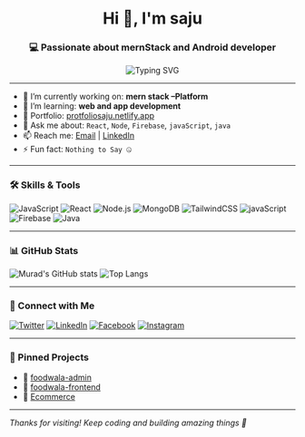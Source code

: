 <h1 align="center">Hi 👋, I'm saju</h1>
<h3 align="center">💻  Passionate about mernStack and Android developer</h3>

<p align="center">
  <img src="https://readme-typing-svg.herokuapp.com?font=Fira+Code&weight=500&size=20&duration=4000&pause=1000&color=00F7FF&center=true&vCenter=true&width=500&lines=Full-Stack+Developer+%7C+MERN+Lover;AAndroid+Developer+%7C+Open+Source+Contributor;Learning+Daily+%F0%9F%93%9A" alt="Typing SVG" />
</p>

---

- 🔭 I’m currently working on: **mern stack –Platform**
- 🌱 I’m learning: **web and app development**
- 💼 Portfolio: [protfoliosaju.netlify.app](https://protfoliosaju.netlify.app/)
- 💬 Ask me about: `React`, `Node`, `Firebase`, `javaScript`, `java`
- 📫 Reach me: [Email](mailto:shanawajsaju@gmail.com) | [LinkedIn](https://www.linkedin.com/in/shanawaj-hossain-saju-3115b922b/)
- ⚡ Fun fact: `Nothing to Say 🤐`

---

### 🛠️ Skills & Tools

![JavaScript](https://img.shields.io/badge/-JavaScript-black?style=flat-square&logo=javascript)
![React](https://img.shields.io/badge/-React-black?style=flat-square&logo=react)
![Node.js](https://img.shields.io/badge/-Node.js-black?style=flat-square&logo=node.js)
![MongoDB](https://img.shields.io/badge/-MongoDB-black?style=flat-square&logo=mongodb)
![TailwindCSS](https://img.shields.io/badge/-TailwindCSS-black?style=flat-square&logo=tailwind-css)
![javaScript](https://img.shields.io/badge/-Javascript-black?style=flat-square&logo=javascript)
![Firebase](https://img.shields.io/badge/-Firebase-black?style=flat-square&logo=firebase)
![Java](https://img.shields.io/badge/-Java-black?style=flat-square&logo=java)

---

### 📊 GitHub Stats

![Murad's GitHub stats](https://github-readme-stats.vercel.app/api?username=saju45&show_icons=true&theme=radical)
![Top Langs](https://github-readme-stats.vercel.app/api/top-langs/?username=saju45&layout=compact&theme=radical)

---

### 🔗 Connect with Me

[![Twitter](https://img.shields.io/badge/-Twitter-1DA1F2?style=flat-square&logo=twitter)](https://x.com/SajuShanaw89185)
[![LinkedIn](https://img.shields.io/badge/-LinkedIn-0077B5?style=flat-square&logo=linkedin)](https://www.linkedin.com/in/shanawaj-hossain-saju-3115b922b/)
[![Facebook](https://img.shields.io/badge/-Facebook-1877F2?style=flat-square&logo=facebook)](https://www.facebook.com/prince.saju.645486/)
[![Instagram](https://img.shields.io/badge/-Instagram-E4405F?style=flat-square&logo=instagram)](https://www.instagram.com/shanawajhossainsaju/?hl=en)

---

### 📌 Pinned Projects

- 🔗 [foodwala-admin](https://foodwalaadmin.netlify.app)
- 🔗 [foodwala-frontend](https://foodwalasaju.netlify.app)
- 🔗 [Ecommerce](https://ecommerce-app-frontend-mqhg.onrender.com)

---

_Thanks for visiting! Keep coding and building amazing things 🚀_
